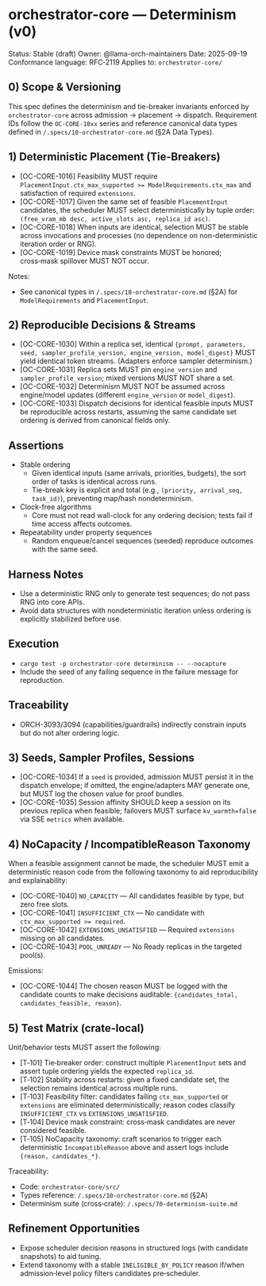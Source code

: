 # orchestrator-core — Determinism (v0)

Status: Stable (draft)
Owner: @llama-orch-maintainers
Date: 2025-09-19
Conformance language: RFC‑2119
Applies to: `orchestrator-core/`

## 0) Scope & Versioning

This spec defines the determinism and tie-breaker invariants enforced by `orchestrator-core` across admission → placement → dispatch. Requirement IDs follow the `OC-CORE-10xx` series and reference canonical data types defined in `/.specs/10-orchestrator-core.md` (§2A Data Types).

## 1) Deterministic Placement (Tie‑Breakers)

- [OC-CORE-1016] Feasibility MUST require `PlacementInput.ctx_max_supported >= ModelRequirements.ctx_max` and satisfaction of required `extensions`.
- [OC-CORE-1017] Given the same set of feasible `PlacementInput` candidates, the scheduler MUST select deterministically by tuple order:
  `(free_vram_mb desc, active_slots asc, replica_id asc)`.
- [OC-CORE-1018] When inputs are identical, selection MUST be stable across invocations and processes (no dependence on non-deterministic iteration order or RNG).
- [OC-CORE-1019] Device mask constraints MUST be honored; cross‑mask spillover MUST NOT occur.

Notes:
- See canonical types in `/.specs/10-orchestrator-core.md` (§2A) for `ModelRequirements` and `PlacementInput`.

## 2) Reproducible Decisions & Streams

- [OC-CORE-1030] Within a replica set, identical `{prompt, parameters, seed, sampler_profile_version, engine_version, model_digest}` MUST yield identical token streams. (Adapters enforce sampler determinism.)
- [OC-CORE-1031] Replica sets MUST pin `engine_version` and `sampler_profile_version`; mixed versions MUST NOT share a set.
- [OC-CORE-1032] Determinism MUST NOT be assumed across engine/model updates (different `engine_version` or `model_digest`).
- [OC-CORE-1033] Dispatch decisions for identical feasible inputs MUST be reproducible across restarts, assuming the same candidate set ordering is derived from canonical fields only.

## Assertions

- Stable ordering
  - Given identical inputs (same arrivals, priorities, budgets), the sort order of tasks is identical across runs.
  - Tie-break key is explicit and total (e.g., `(priority, arrival_seq, task_id)`), preventing map/hash nondeterminism.
- Clock-free algorithms
  - Core must not read wall-clock for any ordering decision; tests fail if time access affects outcomes.
- Repeatability under property sequences
  - Random enqueue/cancel sequences (seeded) reproduce outcomes with the same seed.

## Harness Notes

- Use a deterministic RNG only to generate test sequences; do not pass RNG into core APIs.
- Avoid data structures with nondeterministic iteration unless ordering is explicitly stabilized before use.

## Execution

- `cargo test -p orchestrator-core determinism -- --nocapture`
- Include the seed of any failing sequence in the failure message for reproduction.

## Traceability

- ORCH-3093/3094 (capabilities/guardrails) indirectly constrain inputs but do not alter ordering logic.

## 3) Seeds, Sampler Profiles, Sessions

- [OC-CORE-1034] If a `seed` is provided, admission MUST persist it in the dispatch envelope; if omitted, the engine/adapters MAY generate one, but MUST log the chosen value for proof bundles.
- [OC-CORE-1035] Session affinity SHOULD keep a session on its previous replica when feasible; failovers MUST surface `kv_warmth=false` via SSE `metrics` when available.

## 4) NoCapacity / IncompatibleReason Taxonomy

When a feasible assignment cannot be made, the scheduler MUST emit a deterministic reason code from the following taxonomy to aid reproducibility and explainability:

- [OC-CORE-1040] `NO_CAPACITY` — All candidates feasible by type, but zero free slots.
- [OC-CORE-1041] `INSUFFICIENT_CTX` — No candidate with `ctx_max_supported >= required`.
- [OC-CORE-1042] `EXTENSIONS_UNSATISFIED` — Required `extensions` missing on all candidates.
- [OC-CORE-1043] `POOL_UNREADY` — No Ready replicas in the targeted pool(s).

Emissions:
- [OC-CORE-1044] The chosen reason MUST be logged with the candidate counts to make decisions auditable: `{candidates_total, candidates_feasible, reason}`.

## 5) Test Matrix (crate‑local)

Unit/behavior tests MUST assert the following:

- [T‑101] Tie‑breaker order: construct multiple `PlacementInput` sets and assert tuple ordering yields the expected `replica_id`.
- [T‑102] Stability across restarts: given a fixed candidate set, the selection remains identical across multiple runs.
- [T‑103] Feasibility filter: candidates failing `ctx_max_supported` or `extensions` are eliminated deterministically; reason codes classify `INSUFFICIENT_CTX` vs `EXTENSIONS_UNSATISFIED`.
- [T‑104] Device mask constraint: cross‑mask candidates are never considered feasible.
- [T‑105] NoCapacity taxonomy: craft scenarios to trigger each deterministic `IncompatibleReason` above and assert logs include `{reason, candidates_*}`.

Traceability:
- Code: `orchestrator-core/src/`
- Types reference: `/.specs/10-orchestrator-core.md` (§2A)
- Determinism suite (cross‑crate): `/.specs/70-determinism-suite.md`

## Refinement Opportunities

- Expose scheduler decision reasons in structured logs (with candidate snapshots) to aid tuning.
- Extend taxonomy with a stable `INELIGIBLE_BY_POLICY` reason if/when admission‑level policy filters candidates pre‑scheduler.
